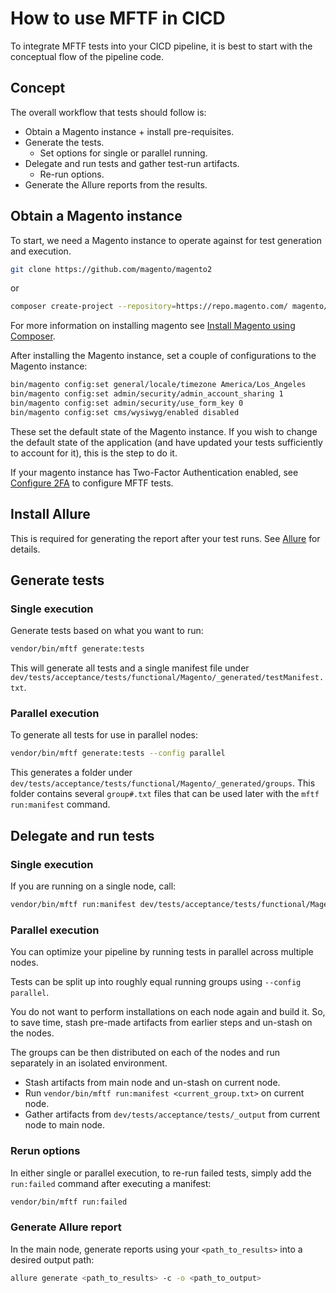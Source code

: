 # How to use MFTF in CICD

To integrate MFTF tests into your CICD pipeline, it is best to start with the conceptual flow of the pipeline code.

## Concept

The overall workflow that tests should follow is:

-  Obtain a Magento instance + install pre-requisites.
-  Generate the tests.
    -  Set options for single or parallel running.
-  Delegate and run tests and gather test-run artifacts.
    -  Re-run options.
-  Generate the Allure reports from the results.

## Obtain a Magento instance

To start, we need a Magento instance to operate against for test generation and execution.

```bash
git clone https://github.com/magento/magento2
```

or

```bash
composer create-project --repository=https://repo.magento.com/ magento/project-community-edition magento2ce
```

For more information on installing magento see [Install Magento using Composer][].

After installing the Magento instance, set a couple of configurations to the Magento instance:

```bash
bin/magento config:set general/locale/timezone America/Los_Angeles
bin/magento config:set admin/security/admin_account_sharing 1
bin/magento config:set admin/security/use_form_key 0
bin/magento config:set cms/wysiwyg/enabled disabled
```

These set the default state of the Magento instance. If you wish to change the default state of the application (and have updated your tests sufficiently to account for it), this is the step to do it.

If your magento instance has Two-Factor Authentication enabled, see [Configure 2FA][] to configure MFTF tests.

## Install Allure

This is required for generating the report after your test runs. See [Allure][] for details.

## Generate tests

### Single execution

Generate tests based on what you want to run:

```bash
vendor/bin/mftf generate:tests
```

This will generate all tests and a single manifest file under `dev/tests/acceptance/tests/functional/Magento/_generated/testManifest.txt`.

### Parallel execution

To generate all tests for use in parallel nodes:

```bash
vendor/bin/mftf generate:tests --config parallel
```

This generates a folder under `dev/tests/acceptance/tests/functional/Magento/_generated/groups`. This folder contains several `group#.txt` files that can be used later with the `mftf run:manifest` command.

## Delegate and run tests

### Single execution

If you are running on a single node, call:

```bash
vendor/bin/mftf run:manifest dev/tests/acceptance/tests/functional/Magento/_generated/testManifest.txt
```

### Parallel execution

You can optimize your pipeline by running tests in parallel across multiple nodes.

Tests can be split up into roughly equal running groups using `--config parallel`.

You do not want to perform installations on each node again and build it. So, to save time, stash pre-made artifacts from earlier steps and un-stash on the nodes.

The groups can be then distributed on each of the nodes and run separately in an isolated environment.

- Stash artifacts from main node and un-stash on current node.
- Run `vendor/bin/mftf run:manifest <current_group.txt>` on current node.
- Gather artifacts from `dev/tests/acceptance/tests/_output` from current node to main node.

### Rerun options

In either single or parallel execution, to re-run failed tests, simply add the `run:failed` command after executing a manifest:

```bash
vendor/bin/mftf run:failed
```

### Generate Allure report

In the main node, generate reports using your `<path_to_results>` into a desired output path:

```bash
allure generate <path_to_results> -c -o <path_to_output>
```

<!-- Link definitions -->
[Install Magento using Composer]: https://devdocs.magento.com/guides/v2.4/install-gde/composer.html
[Configure 2FA]: ../configure-2fa.md
[Allure]: https://docs.qameta.io/allure/
